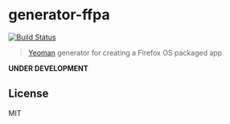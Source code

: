 # generator-ffpa

[![Build Status](https://secure.travis-ci.org/garrettn/generator-ffpa.png?branch=master)](https://travis-ci.org/garrettn/generator-ffpa)

> [Yeoman](http://yeoman.io) generator for creating a Firefox OS packaged app 


**UNDER DEVELOPMENT**


## License

MIT
